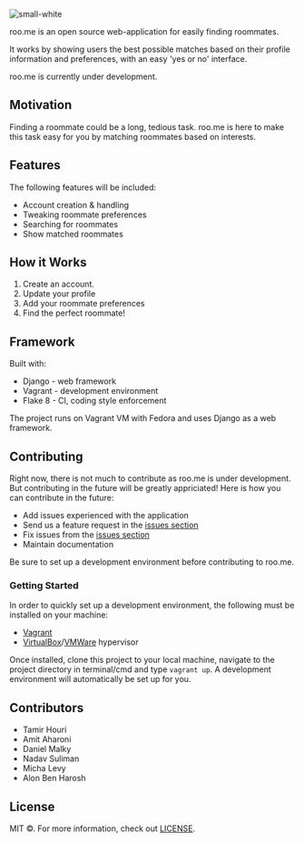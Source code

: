 ![small-white](https://user-images.githubusercontent.com/53123142/110364209-287bbd80-804c-11eb-91c3-a158b115ef27.png)

roo.me is an open source web-application for easily finding roommates. 

It works by showing users the best possible matches based on their profile information and preferences, with an easy 'yes or no' interface.

roo.me is currently under development.



## Motivation

Finding a roommate could be a long, tedious task. roo.me is here to make this task easy for you by matching roommates based on interests.



## Features

The following features will be included:

- Account creation & handling
- Tweaking roommate preferences
- Searching for roommates
- Show matched roommates



## How it Works

1. Create an account.
2. Update your profile
3. Add your roommate preferences
4. Find the perfect roommate!



## Framework

Built with:

- Django - web framework
- Vagrant - development environment
- Flake 8 - CI, coding style enforcement

The project runs on Vagrant VM with Fedora and uses Django as a web framework.



## Contributing

Right now, there is not much to contribute as roo.me is under development. But contributing in the future will be greatly appriciated! Here is how you can contribute in the future:

- Add issues experienced with the application
- Send us a feature request in the [issues section](https://github.com/beyond-io/roo.me/issues)
- Fix issues from the [issues section](https://github.com/beyond-io/roo.me/issues)
- Maintain documentation

Be sure to set up a development environment before contributing to roo.me.

### Getting Started

In order to quickly set up a development environment, the following must be installed on your machine:

- [Vagrant](https://www.vagrantup.com/)
- [VirtualBox](https://www.virtualbox.org/)/[VMWare](https://www.vmware.com/) hypervisor

Once installed, clone this project to your local machine, navigate to the project directory in terminal/cmd and type `vagrant up`. A development environment will automatically be set up for you.



## Contributors

- Tamir Houri
- Amit Aharoni
- Daniel Malky
- Nadav Suliman
- Micha Levy
- Alon Ben Harosh



## License

MIT ©. For more information, check out [LICENSE](https://github.com/beyond-io/roo.me/blob/main/LICENSE).